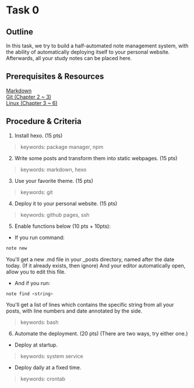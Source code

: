 # Task 0
## Outline
In this task, we try to build a half-automated note management system, with the ability of automatically deploying itself to your personal website.  
Afterwards, all your study notes can be placed here.
## Prerequisites & Resources
[Markdown](https://www.markdownguide.org/basic-syntax/)   
[Git (Chapter 2 ~ 3)](https://git-scm.com/book/zh/v2)  
[Linux (Chapter 3 ~ 6)](https://101.lug.ustc.edu.cn/)  
## Procedure & Criteria
1. Install hexo. (15 pts)
> keywords: package manager, npm
2. Write some posts and transform them into static webpages. (15 pts)
> keywords: markdown, hexo 
3. Use your favorite theme. (15 pts)
> keywords: git
4. Deploy it to your personal website. (15 pts)
> keywords: github pages, ssh
5. Enable functions below (10 pts + 10pts):
- If you run command:
```bash
note new
```
You'll get a new .md file in your _posts directory, named after the date today. (If it already exists, then ignore) And your editor automatically open, allow you to edit this file.
- And if you run:
```bash
note find <string>
```
You'll get a list of lines which contains the specific string from all your posts, with line numbers and date annotated by the side.
> keywords: bash
6. Automate the deployment. (20 pts) (There are two ways, try either one.)
- Deploy at startup.
> keywords: system service
- Deploy daily at a fixed time.
> keywords: crontab